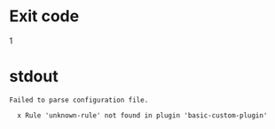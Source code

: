 # Exit code
1

# stdout
```
Failed to parse configuration file.

  x Rule 'unknown-rule' not found in plugin 'basic-custom-plugin'
```
